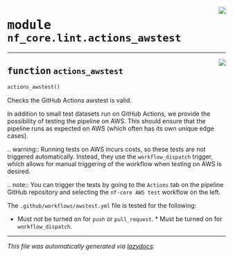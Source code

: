 <!-- markdownlint-disable -->

<a href="../../../../../../tools/nf_core/lint/actions_awstest.py#L0"><img align="right" style="float:right;" src="https://img.shields.io/badge/-source-cccccc?style=flat-square"></a>

# <kbd>module</kbd> `nf_core.lint.actions_awstest`

---

<a href="../../../../../../tools/nf_core/lint/actions_awstest.py#L6"><img align="right" style="float:right;" src="https://img.shields.io/badge/-source-cccccc?style=flat-square"></a>

## <kbd>function</kbd> `actions_awstest`

```python
actions_awstest()
```

Checks the GitHub Actions awstest is valid.

In addition to small test datasets run on GitHub Actions, we provide the possibility of testing the pipeline on AWS. This should ensure that the pipeline runs as expected on AWS (which often has its own unique edge cases).

.. warning:: Running tests on AWS incurs costs, so these tests are not triggered automatically. Instead, they use the `workflow_dispatch` trigger, which allows for manual triggering of the workflow when testing on AWS is desired.

.. note:: You can trigger the tests by going to the `Actions` tab on the pipeline GitHub repository and selecting the `nf-core AWS test` workflow on the left.

The `.github/workflows/awstest.yml` file is tested for the following:

- Must _not_ be turned on for `push` or `pull_request`. \* Must be turned on for `workflow_dispatch`.

---

_This file was automatically generated via [lazydocs](https://github.com/ml-tooling/lazydocs)._
